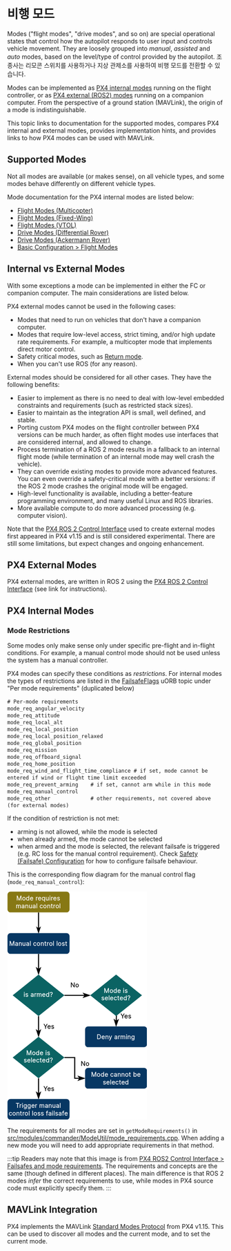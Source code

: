 # 비행 모드

Modes ("flight modes", "drive modes", and so on) are special operational states that control how the autopilot responds to user input and controls vehicle movement.
They are loosely grouped into _manual_, _assisted_ and _auto_ modes, based on the level/type of control provided by the autopilot.
조종사는 리모콘 스위치를 사용하거나 지상 관제소를 사용하여 비행 모드를 전환할 수 있습니다.

Modes can be implemented as [PX4 internal modes](#px4-internal-modes) running on the flight controller, or as [PX4 external (ROS2) modes](#px4-external-modes) running on a companion computer.
From the perspective of a ground station (MAVLink), the origin of a mode is indistinguishable.

This topic links to documentation for the supported modes, compares PX4 internal and external modes, provides implementation hints, and provides links to how PX4 modes can be used with MAVLink.

## Supported Modes

Not all modes are available (or makes sense), on all vehicle types, and some modes behave differently on different vehicle types.

Mode documentation for the PX4 internal modes are listed below:

- [Flight Modes (Multicopter)](../flight_modes_mc/index.md)
- [Flight Modes (Fixed-Wing)](../flight_modes_fw/index.md)
- [Flight Modes (VTOL)](../flight_modes_vtol/index.md)
- [Drive Modes (Differential Rover)](../flight_modes_rover/differential.md)
- [Drive Modes (Ackermann Rover)](../flight_modes_rover/ackermann.md)
- [Basic Configuration > Flight Modes](../config/flight_mode.md)

## Internal vs External Modes

With some exceptions a mode can be implemented in either the FC or companion computer.
The main considerations are listed below.

PX4 external modes cannot be used in the following cases:

- Modes that need to run on vehicles that don't have a companion computer.
- Modes that require low-level access, strict timing, and/or high update rate requirements.
  For example, a multicopter mode that implements direct motor control.
- Safety critical modes, such as [Return mode](../flight_modes_mc/return.md).
- When you can't use ROS (for any reason).

External modes should be considered for all other cases.
They have the following benefits:

- Easier to implement as there is no need to deal with low-level embedded constraints and requirements (such as restricted stack sizes).
- Easier to maintain as the integration API is small, well defined, and stable.
- Porting custom PX4 modes on the flight controller between PX4 versions can be much harder, as often flight modes use interfaces that are considered internal, and allowed to change.
- Process termination of a ROS 2 mode results in a fallback to an internal flight mode (while termination of an internal mode may well crash the vehicle).
- They can override existing modes to provide more advanced features.
  You can even override a safety-critical mode with a better versions: if the ROS 2 mode crashes the original mode will be engaged.
- High-level functionality is available, including a better-feature programming environment, and many useful Linux and ROS libraries.
- More available compute to do more advanced processing (e.g. computer vision).

Note that the [PX4 ROS 2 Control Interface](../ros2/px4_ros2_control_interface.md) used to create external modes first appeared in PX4 v1.15 and is still considered experimental.
There are still some limitations, but expect changes and ongoing enhancement.

## PX4 External Modes

PX4 external modes, are written in ROS 2 using the [PX4 ROS 2 Control Interface](../ros2/px4_ros2_control_interface.md) (see link for instructions).

## PX4 Internal Modes

<!--
The specific control behaviour of a mode at any time is determined by a [Flight Task](../concept/flight_tasks.md).
A mode might define one or more tasks that define variations of the mode behavior, for example whether inputs are treated as acceleration or velocity setpoints.

The task that is used is normally defined in a parameter, and selected in [src/modules/flight_mode_manager/FlightModeManager.cpp](https://github.com/PX4/PX4-Autopilot/blob/main/src/modules/flight_mode_manager/FlightModeManager.cpp#L266-L285)


Name the relevant modules in which code directly related to flight modes is defined.
Name any base classes that modes must/should derive from
Explain the core things you need to do to make a mode work
Very high level architecture
-->

### Mode Restrictions

Some modes only make sense only under specific pre-flight and in-flight conditions.
For example, a manual control mode should not be used unless the system has a manual controller.

PX4 modes can specify these conditions as _restrictions_.
For internal modes the types of restrictions are listed in the [FailsafeFlags](../msg_docs/FailsafeFlags.md) uORB topic under "Per mode requirements" (duplicated below)

```text
# Per-mode requirements
mode_req_angular_velocity
mode_req_attitude
mode_req_local_alt
mode_req_local_position
mode_req_local_position_relaxed
mode_req_global_position
mode_req_mission
mode_req_offboard_signal
mode_req_home_position
mode_req_wind_and_flight_time_compliance # if set, mode cannot be entered if wind or flight time limit exceeded
mode_req_prevent_arming    # if set, cannot arm while in this mode
mode_req_manual_control
mode_req_other             # other requirements, not covered above (for external modes)
```

If the condition of restriction is not met:

- arming is not allowed, while the mode is selected
- when already armed, the mode cannot be selected
- when armed and the mode is selected, the relevant failsafe is triggered (e.g. RC loss for the manual control requirement).
  Check [Safety (Failsafe) Configuration](../config/safety.md) for how to configure failsafe behaviour.

This is the corresponding flow diagram for the manual control flag (`mode_req_manual_control`):

![Mode requirements diagram](../../assets/middleware/ros2/px4_ros2_interface_lib/mode_requirements_diagram.png)

The requirements for all modes are set in `getModeRequirements()` in [src/modules/commander/ModeUtil/mode_requirements.cpp](https://github.com/PX4/PX4-Autopilot/blob/main/src/modules/commander/ModeUtil/mode_requirements.cpp#L46).
When adding a new mode you will need to add appropriate requirements in that method.

:::tip
Readers may note that this image is from [PX4 ROS2 Control Interface > Failsafes and mode requirements](../ros2/px4_ros2_control_interface.md#failsafes-and-mode-requirements).
The requirements and concepts are the same (though defined in different places).
The main difference is that ROS 2 modes _infer_ the correct requirements to use, while modes in PX4 source code must explicitly specify them.
:::

## MAVLink Integration

PX4 implements the MAVLink [Standard Modes Protocol](../mavlink/standard_modes.md) from PX4 v1.15.
This can be used to discover all modes and the current mode, and to set the current mode.

